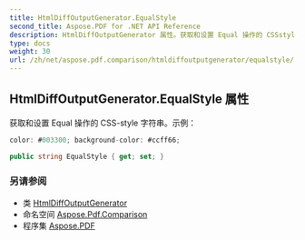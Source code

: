 ```yaml
---
title: HtmlDiffOutputGenerator.EqualStyle
second_title: Aspose.PDF for .NET API Reference
description: HtmlDiffOutputGenerator 属性。获取和设置 Equal 操作的 CSSstyle 字符串。示例
type: docs
weight: 30
url: /zh/net/aspose.pdf.comparison/htmldiffoutputgenerator/equalstyle/
---
```

## HtmlDiffOutputGenerator.EqualStyle 属性

获取和设置 Equal 操作的 CSS-style 字符串。示例：

```csharp
color: #003300; background-color: #ccff66;
```

```csharp
public string EqualStyle { get; set; }
```

### 另请参阅

* 类 [HtmlDiffOutputGenerator](../)
* 命名空间 [Aspose.Pdf.Comparison](../../../aspose.pdf.comparison/)
* 程序集 [Aspose.PDF](../../../)